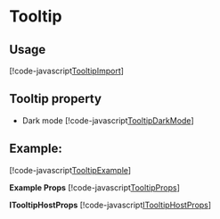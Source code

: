 # Tooltip

## Usage

[!code-javascript[TooltipImport](../../src/Dependencies/Tooltip/examples/CustomTooltipExample.tsx?name=TooltipImport)]

## Tooltip property

- Dark mode
  [!code-javascript[TooltipDarkMode](../../src/Dependencies/Tooltip/examples/CustomTooltipExample.tsx?name=TooltipDarkMode)]

## Example:

[!code-javascript[TooltipExample](../../src/Dependencies/Tooltip/examples/CustomTooltipExample.tsx?name=TooltipExample)]

**Example Props**
[!code-javascript[TooltipProps](../../src/Dependencies/Tooltip/CustomToolTip.tsx?name=TooltipProps)]

**ITooltipHostProps**
[!code-javascript[ITooltipHostProps](../../src/Dependencies/Tooltip/Tooltip.types.d.ts?name=ITooltipHostProps)]
